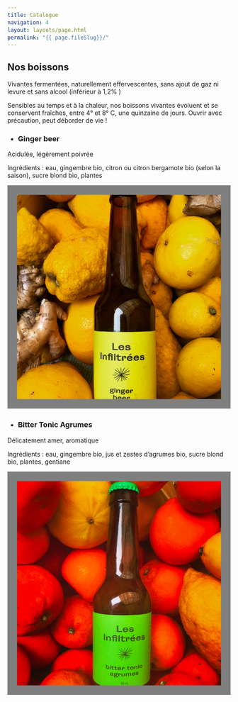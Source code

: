 ```yaml
---
title: Catalogue
navigation: 4
layout: layouts/page.html
permalink: "{{ page.fileSlug}}/"
---
```

## Nos boissons

 Vivantes fermentées, naturellement effervescentes, sans ajout de gaz ni levure et sans alcool (inférieur à 1,2% )

Sensibles au temps et à la chaleur, nos boissons vivantes évoluent et se conservent fraîches, entre 4° et 8° C, une quinzaine de jours. Ouvrir avec précaution, peut déborder de vie ! 

* ### Ginger beer  

Acidulée, légèrement poivrée

Ingrédients : eau, gingembre bio, citron ou citron bergamote bio (selon la saison), sucre blond bio, plantes

![](/images/uploads/gingerbeerpic.png)

* ### Bitter Tonic Agrumes

 Délicatement amer, aromatique 

Ingrédients : eau, gingembre bio, jus et zestes d’agrumes bio, sucre blond bio, plantes, gentiane

![](/images/uploads/tonicpic.png)